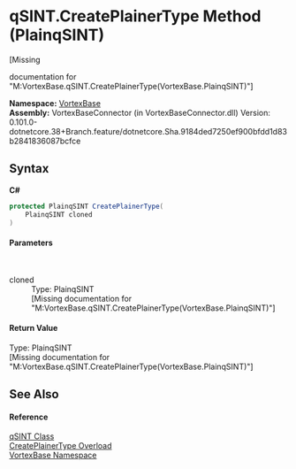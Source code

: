 # qSINT.CreatePlainerType Method (PlainqSINT)
 

\[Missing <summary> documentation for "M:VortexBase.qSINT.CreatePlainerType(VortexBase.PlainqSINT)"\]

**Namespace:**&nbsp;<a href="N_VortexBase.md">VortexBase</a><br />**Assembly:**&nbsp;VortexBaseConnector (in VortexBaseConnector.dll) Version: 0.101.0-dotnetcore.38+Branch.feature/dotnetcore.Sha.9184ded7250ef900bfdd1d83b2841836087bcfce

## Syntax

**C#**<br />
``` C#
protected PlainqSINT CreatePlainerType(
	PlainqSINT cloned
)
```


#### Parameters
&nbsp;<dl><dt>cloned</dt><dd>Type: PlainqSINT<br />\[Missing <param name="cloned"/> documentation for "M:VortexBase.qSINT.CreatePlainerType(VortexBase.PlainqSINT)"\]</dd></dl>

#### Return Value
Type: PlainqSINT<br />\[Missing <returns> documentation for "M:VortexBase.qSINT.CreatePlainerType(VortexBase.PlainqSINT)"\]

## See Also


#### Reference
<a href="T_VortexBase_qSINT.md">qSINT Class</a><br /><a href="Overload_VortexBase_qSINT_CreatePlainerType.md">CreatePlainerType Overload</a><br /><a href="N_VortexBase.md">VortexBase Namespace</a><br />